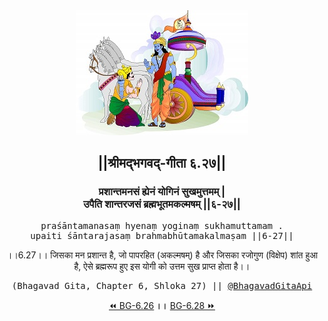 <center><img src="../../asset/BG.png" alt="#API #bhagavadgitaapi #slok #nodejs #js #api #gitaapi #krishna #hinduism #vedic #ISKCON #shreemadbhagavadgita #technology"/>
<h2>||श्रीमद्‍भगवद्‍-गीता ६.२७||</h2>
<h3>प्रशान्तमनसं ह्येनं योगिनं सुखमुत्तमम् |<br/>उपैति शान्तरजसं ब्रह्मभूतमकल्मषम् ||६-२७||</h3>
<pre>praśāntamanasaṃ hyenaṃ yoginaṃ sukhamuttamam .<br/>upaiti śāntarajasaṃ brahmabhūtamakalmaṣam ||6-27||</pre>
<p>।।6.27।। जिसका मन प्रशान्त है, जो पापरहित (अकल्मषम्) है और जिसका रजोगुण (विक्षेप) शांत हुआ है, ऐसे ब्रह्मरूप हुए इस योगी को उत्तम सुख प्राप्त होता है।।</p>
<pre>(Bhagavad Gita, Chapter 6, Shloka 27) || <a href="https://twitter.com/bhagavadgitaapi">@BhagavadGitaApi</a></pre><a href="../../6/26">⏪  BG-6.26</a><b>        ।।        </b><a href="../../6/28">BG-6.28  ⏩</a></center>